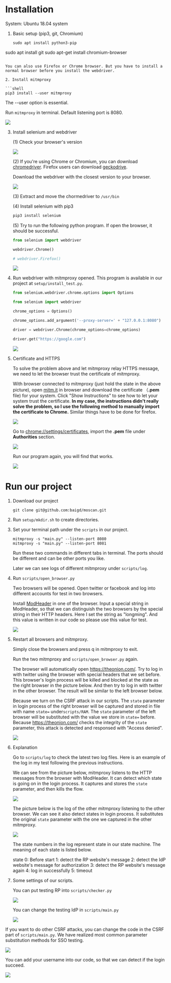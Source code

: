 # Installation

System: Ubuntu 18.04 system

1. Basic setup (pip3, git, Chromium)
   
   ```shell
   sudo apt install python3-pip
sudo apt install git
   sudo apt-get install chromium-browser
   ```
   
   You can also use Firefox or Chrome browser. But you have to install a normal browser before you install the webdriver.
   
2. Install mitmproxy
   
   ```shell
pip3 install --user mitmproxy
   ```
   
   The --user option is essential.
   
   Run `mitmproxy` in terminal. Default listening port is 8080.
   
   ![](pic/pic4.PNG)
   
3. Install selenium and webdriver

    (1) Check your browser's version

    ![](pic/pic1.PNG)

    (2) If you're using Chrome or Chromium, you can download [chromedriver](https://chromedriver.storage.googleapis.com/index.html). Firefox users can download [geckodrive](https://github.com/mozilla/geckodriver/releases).

    Download the webdriver with the closest version to your browser.

    ![](pic/pic2.PNG)

    (3) Extract and move the chormedriver to `/usr/bin`

    (4) Install selenium with pip3

    ```sh
    pip3 install selenium
    ```

    (5) Try to run the following python program. If open the browser, it should be successful.

    ```python
    from selenium import webdriver
    
    webdriver.Chrome()
    
    # webdriver.Firefox()
    ```

    ![](pic/pic3.PNG)

4. Run webdriver with mitmproxy opened. This program is available in our project at `setup/install_test.py`.

    ```python
    from selenium.webdriver.chrome.options import Options
    
    from selenium import webdriver
    
    chrome_options = Options()
    
    chrome_options.add_argument('--proxy-server=' + "127.0.0.1:8080")
    
    driver = webdriver.Chrome(chrome_options=chrome_options)
    
    driver.get("https://google.com")
    ```

    ![](pic/pic5.PNG)

5. Certificate and HTTPS

    To solve the problem above and let mitmproxy relay HTTPS message, we need to let the browser trust the certificate of mitmproxy.

    With browser connected to mitmproxy (just hold the state in the above picture), open [mitm.it](mitm.it) in browser and download the certificate （**.pem** file) for your system. Click "Show Instructions" to see how to let your system trust the certificate. **In my case, the instructions didn't really solve the problem, so I use the following method to manually import the certificate to Chrome.** Similar things have to be done for firefox.

    ![](pic/pic6.PNG)

    Go to [chrome://settings/certificates](chrome://settings/certificates), import the **.pem** file under **Authorities** section. 

    ![](pic/pic7.PNG)

    Run our program again, you will find that works.

    ![](pic/pic8.PNG)

# Run our project

1. Download our project

   ```shell
   git clone git@github.com:baigd/moscan.git
   ```

2. Run `setup/mkdir.sh` to create directories.

3. Set your terminal path under the `scripts` in our project.

   ```shell
   mitmproxy -s "main.py" --listen-port 8080
   mitmproxy -s "main.py" --listen-port 8081
   ```

   Run these two commands in different tabs in terminal. The ports should be different and can be other ports you like.

   Later we can see logs of different mitmproxy under `scripts/log`.

4. Run `scripts/open_browser.py` 

   Two browsers will be opened. Open twitter or facebook and log into different accounts for test in two browsers.

   Install [ModHeader](https://chrome.google.com/webstore/detail/modheader/idgpnmonknjnojddfkpgkljpfnnfcklj/related?hl=en) in one of the browser. Input a special string in ModHeader, so that we can distinguish the two browsers by the special string in their HTTP headers. Here I set the string as "longming". And this value is written in our code so please use this value for test.

   ![](pic/pic9.PNG)

5. Restart all browsers and mitmproxy.

   Simply close the browsers and press q in mitmproxy to exit.

   Run the two mitmproxy and `scripts/open_browser.py` again.

   The browser will automatically open https://theonion.com/. Try to log in with twitter using the browser with special headers that we set before. This browser's login process will be killed and blocked at the state as the right browser in the picture below. And then try to log in with twitter in the other browser. The result will be similar to the left browser below. 

   Because we turn on the CSRF attack in our scripts. The `state` parameter in login process of the right browser will be captured and stored in file with name `state=` under`scripts/RAM`. The `state` parameter of the left browser will be substituted with the value we store in  `state=` before. Because https://theonion.com/ checks the integrity of the `state` parameter, this attack is detected and responsed with "Access denied".

   ![](pic/pic10.PNG)

6. Explanation

   Go to `scripts/log` to check the latest two log files. Here is an example of the log in my test following the previous instructions.

   We can see from the picture below, mitmproxy listens to the HTTP messages from the browser with ModHeader. It can detect which state is going on in the login process. It captures and stores the `state` parameter, and then kills the flow.

   ![](pic/pic13.PNG)

   The picture below is the log of the other mitmproxy listening to the other browser. We can see it also detect states in login process. It substitutes the original `state` parameter with the one we captured in the other mitmproxy.

   ![](pic/pic14.PNG)

   The state numbers in the log represent state in our state machine. The meaning of each state is listed below.

   state
   0: Before start
   1: detect the RP website's message
   2: detect the IdP website's message for authorization
   3: detect the RP website's message again
   4: log in successfully
   5: timeout

7. Some settings of our scripts.

   You can put testing RP into `scripts/checker.py`

   ![](pic\pic15.PNG)

   You can change the testing IdP in `scripts/main.py`

   ![](pic\pic16.PNG)

If you want to do other CSRF attacks, you can change the code in the CSRF part of `scripts/main.py`. We have realized most common parameter substitution methods for SSO testing.

![](pic\pic17.PNG)

You can add your username into our code, so that we can detect if the login succeed.

![](pic\pic18.PNG)